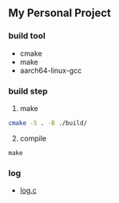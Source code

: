 ## My Personal Project
### build tool
- cmake
- make 
- aarch64-linux-gcc

### build step
1. make
```bash
cmake -S . -B ./build/
```
2. compile
```
make
```
### log 
- [log.c](https://www.github.com/rxi/log.c)

